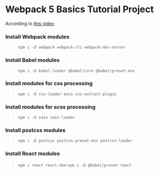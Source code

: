 # Webpack 5 Basics Tutorial Project

According to [this video](https://www.youtube.com/watch?v=TOb1c39m64A)

### Install Webpack modules

> `npm i -D webpack webpack-cli webpack-dev-server`

### Install Babel modules

> `npm i -D babel-loader @babel/core @babel/preset-env`

### Install modules for css processing

> `npm i -D css-loader mini-css-extract-plugin`

### Install modules for scss processing

> `npm i -D sass sass-loader`

### Install postcss modules

> `npm i -D postcss postcss-preset-env postcss-loader`

### Install React modules

> `npm i react react-dom`
> `npm i -D @babel/preset-react`
